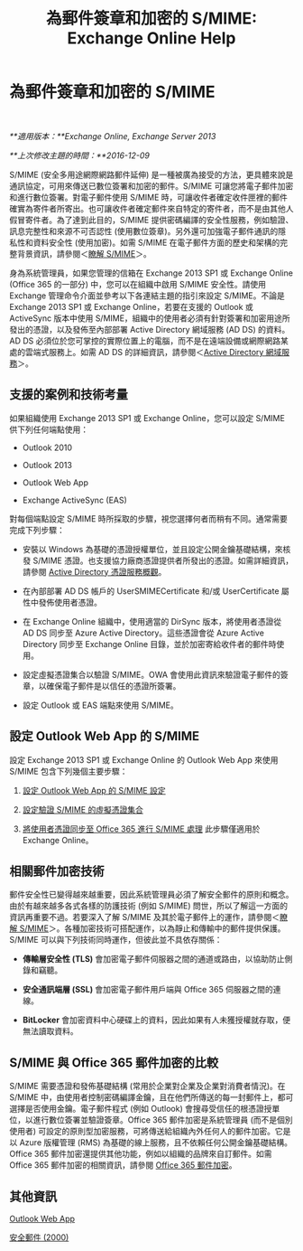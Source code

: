﻿---
title: '為郵件簽章和加密的 S/MIME: Exchange Online Help'
TOCTitle: 為郵件簽章和加密的 S/MIME
ms:assetid: 887c710b-0ec6-4ff0-8065-5f05f74afef3
ms:mtpsurl: https://technet.microsoft.com/zh-tw/library/Dn626158(v=EXCHG.150)
ms:contentKeyID: 61212786
ms.date: 04/24/2018
mtps_version: v=EXCHG.150
ms.translationtype: HT
---

# 為郵件簽章和加密的 S/MIME

 

_**適用版本：**Exchange Online, Exchange Server 2013_

_**上次修改主題的時間：**2016-12-09_

S/MIME (安全多用途網際網路郵件延伸) 是一種被廣為接受的方法，更具體來說是通訊協定，可用來傳送已數位簽署和加密的郵件。S/MIME 可讓您將電子郵件加密和進行數位簽署。對電子郵件使用 S/MIME 時，可讓收件者確定收件匣裡的郵件確實為寄件者所寄出。也可讓收件者確定郵件來自特定的寄件者，而不是由其他人假冒寄件者。為了達到此目的，S/MIME 提供密碼編譯的安全性服務，例如驗證、訊息完整性和來源不可否認性 (使用數位簽章)。另外還可加強電子郵件通訊的隱私性和資料安全性 (使用加密)。如需 S/MIME 在電子郵件方面的歷史和架構的完整背景資訊，請參閱＜[瞭解 S/MIME](https://go.microsoft.com/fwlink/?linkid=393948)＞。

身為系統管理員，如果您管理的信箱在 Exchange 2013 SP1 或 Exchange Online (Office 365 的一部分) 中，您可以在組織中啟用 S/MIME 安全性。請使用 Exchange 管理命令介面並參考以下各連結主題的指引來設定 S/MIME。不論是 Exchange 2013 SP1 或 Exchange Online，若要在支援的 Outlook 或 ActiveSync 版本中使用 S/MIME，組織中的使用者必須有針對簽署和加密用途所發出的憑證，以及發佈至內部部署 Active Directory 網域服務 (AD DS) 的資料。AD DS 必須位於您可掌控的實際位置上的電腦，而不是在遠端設備或網際網路某處的雲端式服務上。如需 AD DS 的詳細資訊，請參閱＜[Active Directory 網域服務](https://go.microsoft.com/fwlink/?linkid=394064)＞。

## 支援的案例和技術考量

如果組織使用 Exchange 2013 SP1 或 Exchange Online，您可以設定 S/MIME 供下列任何端點使用：

  - Outlook 2010

  - Outlook 2013

  - Outlook Web App

  - Exchange ActiveSync (EAS)

對每個端點設定 S/MIME 時所採取的步驟，視您選擇何者而稍有不同。通常需要完成下列步驟：

  - 安裝以 Windows 為基礎的憑證授權單位，並且設定公開金鑰基礎結構，來核發 S/MIME 憑證。也支援協力廠商憑證提供者所發出的憑證。如需詳細資訊，請參閱 [Active Directory 憑證服務概觀](https://technet.microsoft.com/zh-tw/library/hh831740.aspx)。

  - 在內部部署 AD DS 帳戶的 UserSMIMECertificate 和/或 UserCertificate 屬性中發佈使用者憑證。

  - 在 Exchange Online 組織中，使用適當的 DirSync 版本，將使用者憑證從 AD DS 同步至 Azure Active Directory。這些憑證會從 Azure Active Directory 同步至 Exchange Online 目錄，並於加密寄給收件者的郵件時使用。

  - 設定虛擬憑證集合以驗證 S/MIME。OWA 會使用此資訊來驗證電子郵件的簽章，以確保電子郵件是以信任的憑證所簽署。

  - 設定 Outlook 或 EAS 端點來使用 S/MIME。

## 設定 Outlook Web App 的 S/MIME

設定 Exchange 2013 SP1 或 Exchange Online 的 Outlook Web App 來使用 S/MIME 包含下列幾個主要步驟：

1.  [設定 Outlook Web App 的 S/MIME 設定](configure-s-mime-settings-for-outlook-web-app-exchange-2013-help.md)

2.  [設定驗證 S/MIME 的虛擬憑證集合](set-up-virtual-certificate-collection-to-validate-s-mime-exchange-2013-help.md)

3.  [將使用者憑證同步至 Office 365 進行 S/MIME 處理](https://technet.microsoft.com/zh-tw/library/dn626159\(v=exchg.150\)) 此步驟僅適用於 Exchange Online。

## 相關郵件加密技術

郵件安全性已變得越來越重要，因此系統管理員必須了解安全郵件的原則和概念。由於有越來越多各式各樣的防護技術 (例如 S/MIME) 問世，所以了解這一方面的資訊再重要不過。若要深入了解 S/MIME 及其於電子郵件上的運作，請參閱＜[瞭解 S/MIME](https://go.microsoft.com/fwlink/?linkid=393948)＞。各種加密技術可搭配運作，以為靜止和傳輸中的郵件提供保護。S/MIME 可以與下列技術同時運作，但彼此並不具依存關係：

  -  
    **傳輸層安全性 (TLS)** 會加密電子郵件伺服器之間的通道或路由，以協助防止側錄和竊聽。

  -  
    **安全通訊端層 (SSL)** 會加密電子郵件用戶端與 Office 365 伺服器之間的連線。

  -  
    **BitLocker** 會加密資料中心硬碟上的資料，因此如果有人未獲授權就存取，便無法讀取資料。

## S/MIME 與 Office 365 郵件加密的比較

S/MIME 需要憑證和發佈基礎結構 (常用於企業對企業及企業對消費者情況)。在 S/MIME 中，由使用者控制密碼編譯金鑰，且在他們所傳送的每一封郵件上，都可選擇是否使用金鑰。電子郵件程式 (例如 Outlook) 會搜尋受信任的根憑證授單位，以進行數位簽署並驗證簽章。Office 365 郵件加密是系統管理員 (而不是個別使用者) 可設定的原則型加密服務，可將傳送給組織內外任何人的郵件加密。它是以 Azure 版權管理 (RMS) 為基礎的線上服務，且不依賴任何公開金鑰基礎結構。Office 365 郵件加密還提供其他功能，例如以組織的品牌來自訂郵件。如需 Office 365 郵件加密的相關資訊，請參閱 [Office 365 郵件加密](https://go.microsoft.com/fwlink/?linkid=392525)。

## 其他資訊

[Outlook Web App](outlook-web-app-exchange-2013-help.md)

[安全郵件 (2000)](https://technet.microsoft.com/zh-tw/library/cc962043.aspx)

